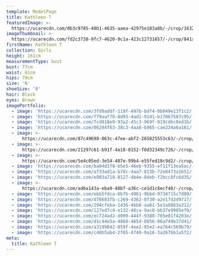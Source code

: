 ```yaml
---
template: ModelPage
title: Kathleen T
featuredImage: >-
  https://ucarecdn.com/0b3c9785-40b1-4635-aaea-42975e183a8b/-/crop/1632x820/0,598/-/preview/
imageThumbnail: >-
  https://ucarecdn.com/fd2c3738-9fc7-4620-9c1a-423c12731657/-/crop/841x1293/367,393/-/preview/
firstName: Kathleen T
collection: Girls
height: 161cm
measurementType: bust
bust: 77cm
waist: 61cm
hips: 79cm
size: '6'
shoeSize: '8'
hair: Black
eyes: Brown
imagePortfolio:
  - image: 'https://ucarecdn.com/3fd9addf-119f-497b-bdf4-0b049e13f1c2/'
  - image: 'https://ucarecdn.com/f79aaf70-8d93-4ad1-9141-b17067587c95/'
  - image: 'https://ucarecdn.com/7cd818e9-93a2-45c3-969f-919cdbc0ed1b/'
  - image: 'https://ucarecdn.com/06294f63-38c3-4aa8-b965-cae224a6a161/'
  - image: >-
      https://ucarecdn.com/87c49698-063c-47ee-abf2-265825553c63/-/crop/741x918/0,203/-/preview/
  - image: >-
      https://ucarecdn.com/21297c61-b91f-4a18-8152-f0d32349c726/-/crop/1578x2329/0,120/-/preview/
  - image: >-
      https://ucarecdn.com/5e4c05ed-3e54-407e-99b4-e55fed18c9d2/-/crop/1632x1834/0,359/-/preview/
  - image: 'https://ucarecdn.com/ba84d1f8-b5e5-46eb-9355-ef11f13ea5ac/'
  - image: 'https://ucarecdn.com/af33ad1a-b7dc-4aa7-813b-72e8473a1651/'
  - image: 'https://ucarecdn.com/e903a710-8127-4b4e-8deb-f2bcc8fc6d35/'
  - image: >-
      https://ucarecdn.com/ad6a143a-eba9-48bf-a36c-ce1d1c8ecf40/-/crop/750x950/0,172/-/preview/
  - image: 'https://ucarecdn.com/ebb5fdca-0b7b-4961-9bbd-9734715c7d09/'
  - image: 'https://ucarecdn.com/d70683fb-c269-4362-8f30-a2e17d2d9717/'
  - image: 'https://ucarecdn.com/294cfeba-1436-4bb8-aa61-5e1a8863a312/'
  - image: 'https://ucarecdn.com/127ed7c4-e132-46ca-9ac8-bb37e9905ef0/'
  - image: 'https://ucarecdn.com/ec724ad2-d099-444f-9388-765e01f4203e/'
  - image: 'https://ucarecdn.com/d1c44e5a-4868-465d-8856-06a749b37d41/'
  - image: 'https://ucarecdn.com/a3199842-059f-4ee2-85e2-ea764c569b79/'
  - image: 'https://ucarecdn.com/c40b5ab4-2f65-4749-9a16-3a267bb1a5f2/'
meta:
  title: Kathleen T
---
```



